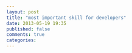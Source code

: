 ```yaml
---
layout: post
title: "most important skill for developers"
date: 2013-05-19 19:35
published: false
comments: true
categories: 
---
```

